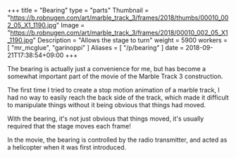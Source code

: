 +++
title = "Bearing"
type = "parts"
Thumbnail = "https://b.robnugen.com/art/marble_track_3/frames/2018/thumbs/00010_002_05_X1_1190.jpg"
Image = "https://b.robnugen.com/art/marble_track_3/frames/2018/00010_002_05_X1_1190.jpg"
Description = "Allows the stage to turn"
weight = 5900
workers = [
    "mr_mcglue",
	"garinoppi"
]
Aliases = [
  "/p/bearing"
]
date = 2018-09-21T17:38:54+09:00
+++

The bearing is actually just a convenience for me, but has become a somewhat important part of the movie of the Marble Track 3 construction.

The first time I tried to create a stop motion animation of a marble track, I had no way to easily reach the back side of the track, which made it difficult to manipulate things without it being obvious that things had moved.

With the bearing, it's not just obvious that things moved, it's usually required that the stage moves each frame!

In the movie, the bearing is controlled by the radio transmitter, and acted as a helicopter when it was first introduced.
